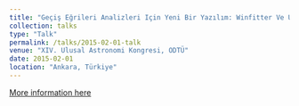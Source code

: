 ```yaml
---
title: "Geçiş Eğrileri Analizleri Için Yeni Bir Yazılım: Winfitter Ve Uygulamaları"
collection: talks
type: "Talk"
permalink: /talks/2015-02-01-talk
venue: "XIV. Ulusal Astronomi Kongresi, ODTÜ"
date: 2015-02-01
location: "Ankara, Türkiye"
---
```


[More information here](http://uak.info.tr/2015/Program)

<!-- This is a description of your talk, which is a markdown files that can be all markdown-ified like any other post. Yay markdown!
-->
